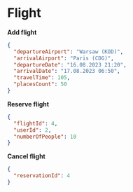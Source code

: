 # Flight

**Add flight**
```json
{
  "departureAirport": "Warsaw (KOD)",
  "arrivalAirport": "Paris (CDG)",
  "departureDate": "16.08.2023 21:20",
  "arrivalDate": "17.08.2023 06:50",
  "travelTime": 105,
  "placesCount": 50
}
```

**Reserve flight**
```json
{
  "flightId": 4,
  "userId": 2,
  "numberOfPeople": 10
}
```

**Cancel flight**
```json
{
  "reservationId": 4
}
```
